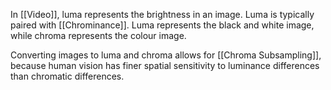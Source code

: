 In [[Video]], luma represents the brightness in an image. Luma is typically paired with [[Chrominance]]. Luma represents the black and white image, while chroma represents the colour image. 

Converting images to luma and chroma allows for [[Chroma Subsampling]], because human vision has finer spatial sensitivity to luminance differences than chromatic differences.